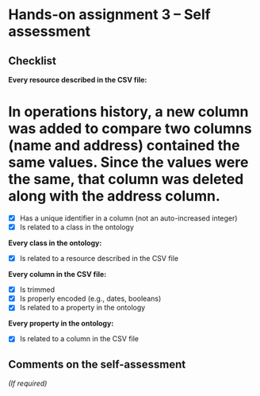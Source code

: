 # Hands-on assignment 3 – Self assessment

## Checklist

**Every resource described in the CSV file:**

In operations history, a new column was added to compare two columns (name and address) contained the same values. 
Since the values were the same, that column was deleted along with the address column. 
=======
- [X]  Has a unique identifier in a column (not an auto-increased integer)
- [X]  Is related to a class in the ontology

**Every class in the ontology:**

- [X]  Is related to a resource described in the CSV file

**Every column in the CSV file:**

- [X]  Is trimmed
- [X]  Is properly encoded (e.g., dates, booleans)
- [X]  Is related to a property in the ontology

**Every property in the ontology:**

- [X]  Is related to a column in the CSV file

## Comments on the self-assessment
_(If required)_